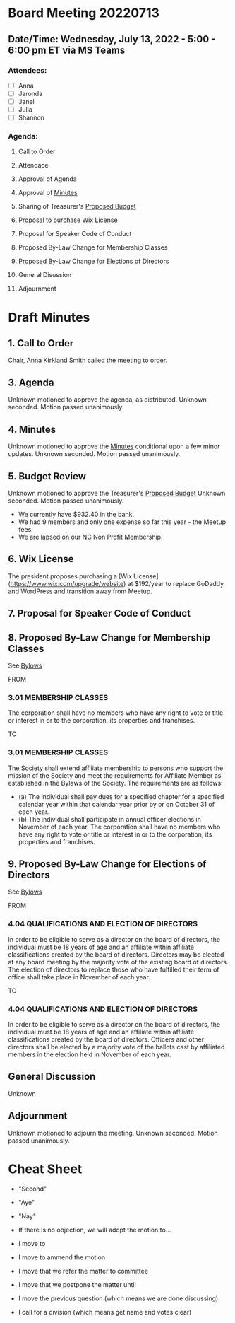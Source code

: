# Board Meeting 20220713

## Date/Time: Wednesday, July 13, 2022 - 5:00 - 6:00 pm ET via MS Teams

### Attendees: 

- [ ] Anna
- [ ] Jaronda
- [ ] Janel
- [ ] Julia
- [ ] Shannon

### Agenda:
1. Call to Order
2. Attendace
3. Approval of Agenda
4. Approval of [Minutes](../BoardMinutes/20211207.md)
5. Sharing of Treasurer's [Proposed Budget](../PoliciesFiles/20220713_Budget.xlsx)
6. Proposal to purchase Wix License
7. Proposal for Speaker Code of Conduct
8. Proposed By-Law Change for Membership Classes
9. Proposed By-Law Change for Elections of Directors

0. General Disussion
0. Adjournment

# Draft Minutes

## 1. Call to Order
Chair, Anna Kirkland Smith called the meeting to order.

## 3. Agenda
Unknown motioned to approve the agenda, as distributed. Unknown seconded. Motion passed unanimously. 

## 4. Minutes
Unknown motioned to approve the [Minutes](../BoardMinutes/20211207.md) conditional upon a few minor updates. Unknown seconded. Motion passed unanimously.

## 5. Budget Review
Unknown motioned to approve the Treasurer's [Proposed Budget](../PoliciesFiles/20220713_Budget.xlsx) Unknown seconded. Motion passed unanimously.

* We currently have $932.40 in the bank. 
* We had 9 members and only one expense so far this year - the Meetup fees. 
* We are lapsed on our NC Non Profit Membership.

## 6. Wix License
The president proposes purchasing a [Wix License]
(https://www.wix.com/upgrade/website) at $192/year to replace GoDaddy and WordPress and transition away from Meetup.

## 7. Proposal for Speaker Code of Conduct




## 8. Proposed By-Law Change for Membership Classes
See [Bylows](../Bylaws.md)

FROM 
### 3.01 MEMBERSHIP CLASSES 
The corporation shall have no members who have any right to vote or title or interest in or to the corporation, its properties and franchises.

TO
### 3.01 MEMBERSHIP CLASSES 
The Society shall extend affiliate membership to persons who support the mission of the Society and meet the requirements for Affiliate Member as established in the Bylaws of the Society. The requirements are as follows:
* (a) The individual shall pay dues for a specified chapter for a specified calendar year within that calendar year prior by or on October 31 of each year.
* (b) The individual shall participate in annual officer elections in November of each year.
The corporation shall have no members who have any right to vote or title or interest in or to the corporation, its properties and franchises.

## 9. Proposed By-Law Change for Elections of Directors
See [Bylows](../Bylaws.md)

FROM
### 4.04 QUALIFICATIONS AND ELECTION OF DIRECTORS 
In order to be eligible to serve as a director on the board of directors, the individual must be 18 years of age and an affiliate within affiliate classifications created by the board of directors. Directors may be elected at any board meeting by the majority vote of the existing board of directors. The election of directors to replace those who have fulfilled their term of office shall take place in November of each year. 

TO
### 4.04 QUALIFICATIONS AND ELECTION OF DIRECTORS 
In order to be eligible to serve as a director on the board of directors, the individual must be 18 years of age and an affiliate within affiliate classifications created by the board of directors. Officers and other directors shall be elected by a majority vote of the ballots cast by affiliated members in the election held in November of each year.


## General Discussion
Unknown


## Adjournment
Unknown motioned to adjourn the meeting. Unknown seconded. Motion passed unanimously.

# Cheat Sheet

* "Second"
* "Aye"
* "Nay"

* If there is no objection, we will adopt the motion to...

* I move to
* I move to ammend the motion
* I move that we refer the matter to committee
* I move that we postpone the matter until
* I move the previous question (which means we are done discussing)
* I call for a division (which means get name and votes clear)
